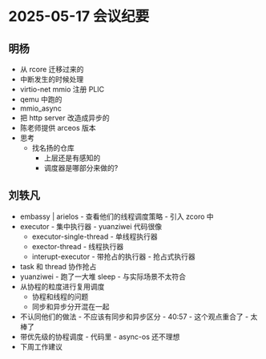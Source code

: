 # 2025-05-17 会议纪要

## 明杨

- 从 rcore 迁移过来的
- 中断发生的时候处理
- virtio-net mmio 注册 PLIC
- qemu 中跑的
- mmio_async
- 把 http server 改造成异步的
- 陈老师提供 arceos 版本
- 思考
  - 找名扬的仓库 
    - 上层还是有感知的
    - 调度器是哪部分来做的?

## 刘轶凡

- embassy | arielos - 查看他们的线程调度策略 - 引入 zcoro 中
- executor - 集中执行器 - yuanziwei 代码很像
  - executor-single-thread - 单线程执行器
  - exector-thread - 线程执行器
  - interupt-executor - 带抢占的执行器 - 抢占式执行器
- task 和 thread 协作抢占
- yuanziwei - 跑了一大堆 sleep - 与实际场景不太符合
- 从协程的粒度进行复用调度
  - 协程和线程的问题
  - 同步和异步分开混在一起
- 不认同他们的做法 - 不应该有同步和异步区分 - 40:57 - 这个观点重合了 - 太棒了
- 带优先级的协程调度 - 代码里 - async-os 还不理想
- 下周工作建议
